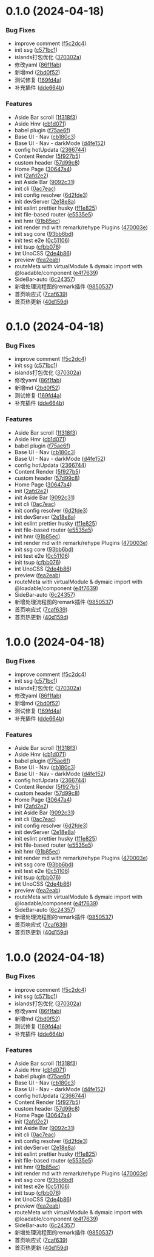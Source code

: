 # 0.1.0 (2024-04-18)


### Bug Fixes

* improve comment ([f5c2dc4](https://github.com/Nasuke/nasuke-ssg/commit/f5c2dc49b59d87760af78424e6c5fa3773a877c2))
* init ssg ([c571bc1](https://github.com/Nasuke/nasuke-ssg/commit/c571bc11278530c3341e2f8a199d6482d86ee0a7))
* islands打包优化 ([370302a](https://github.com/Nasuke/nasuke-ssg/commit/370302ae8c38443c2fe4778180c9ddbbd52a0eb5))
* 修改yaml ([86f1fab](https://github.com/Nasuke/nasuke-ssg/commit/86f1fab0b0dc694632eb6a2b4cb225ff87612203))
* 新增md ([2bd0f52](https://github.com/Nasuke/nasuke-ssg/commit/2bd0f527a82269e86b30c47081fd80b2958a1209))
* 测试修复 ([169fd4a](https://github.com/Nasuke/nasuke-ssg/commit/169fd4af4879c88a99dda23beaa5cef81becb99f))
* 补充插件 ([dde664b](https://github.com/Nasuke/nasuke-ssg/commit/dde664b4fd6d9f707c06c566ddd5515abf0ed02c))


### Features

* Aside Bar scroll ([1f318f3](https://github.com/Nasuke/nasuke-ssg/commit/1f318f36c56f8de8db308257f0125ccd216faa96))
* Aside Hmr ([cb1d071](https://github.com/Nasuke/nasuke-ssg/commit/cb1d071876020bd04071a703a7392b96aaac2436))
* babel plugin ([f75ae6f](https://github.com/Nasuke/nasuke-ssg/commit/f75ae6f8ee6930f6c6d183b27f248354c93ac36a))
* Base UI - Nav ([cb180c3](https://github.com/Nasuke/nasuke-ssg/commit/cb180c389d4ed173a6ad18c2d785b0bc805162ee))
* Base UI - Nav - darkMode ([d4fe152](https://github.com/Nasuke/nasuke-ssg/commit/d4fe152946d6272a9b2e2ab2393ff03dacfd98e0))
* config hotUpdata ([2366744](https://github.com/Nasuke/nasuke-ssg/commit/23667445349aed56e1f9c75e7c80ecfe458b347b))
* Content Render ([5f927b5](https://github.com/Nasuke/nasuke-ssg/commit/5f927b5ed8242744a11705488c3925a31287154c))
* custom header ([57d99c8](https://github.com/Nasuke/nasuke-ssg/commit/57d99c829d951c169f4f718c67f38b48190427a2))
* Home Page ([30647a4](https://github.com/Nasuke/nasuke-ssg/commit/30647a4a58f341b781be59da7033ff07c31c16a0))
* init ([2afd2e2](https://github.com/Nasuke/nasuke-ssg/commit/2afd2e244d4929c734c75afba20255eeaf84484f))
* init Aside Bar ([9092c31](https://github.com/Nasuke/nasuke-ssg/commit/9092c31d8a17153238dcc010749cd7ed9a19df7b))
* init cli ([0ac7eac](https://github.com/Nasuke/nasuke-ssg/commit/0ac7eacf8115837eba1805a06ea398b1eb1cdaf5))
* init config resolver ([6d2fde3](https://github.com/Nasuke/nasuke-ssg/commit/6d2fde31f65f7fdfb87324c5580899386a367f9f))
* init devServer ([2e18e8a](https://github.com/Nasuke/nasuke-ssg/commit/2e18e8a48d613224302e173260ad6597ef8ea7c6))
* init eslint prettier husky ([ff1e825](https://github.com/Nasuke/nasuke-ssg/commit/ff1e8258d889beeb7e6df98ca20471680bff4a86))
* init file-based router ([e5535e5](https://github.com/Nasuke/nasuke-ssg/commit/e5535e5c63ac69b99d5a3b507764b5a91fd9259e))
* init hmr ([91b85ec](https://github.com/Nasuke/nasuke-ssg/commit/91b85ec6a92cf8436263f1adfb76edf0ab1385b8))
* init render md with remark/rehype Plugins ([470003e](https://github.com/Nasuke/nasuke-ssg/commit/470003ed02e80b6f171bed3c1654fc21df475321))
* init ssg core ([93bb6bd](https://github.com/Nasuke/nasuke-ssg/commit/93bb6bd2c040e1e3a62abc935fbd825ab43716e9))
* init test e2e ([0c51106](https://github.com/Nasuke/nasuke-ssg/commit/0c5110606906ac5769709ebfccc5dea2bedfd39d))
* init tsup ([cfbb076](https://github.com/Nasuke/nasuke-ssg/commit/cfbb076bc74aa4c9a6a232f1126b4379782f6298))
* int UnoCSS ([2de4b86](https://github.com/Nasuke/nasuke-ssg/commit/2de4b86a7c71f292026fc4eed4e8368966a51e81))
* preview ([fea2eab](https://github.com/Nasuke/nasuke-ssg/commit/fea2eab74e055478d9c2e04b1394cd00c388e462))
* routeMeta with virtualModule & dymaic import with @loadable/component ([e4f7639](https://github.com/Nasuke/nasuke-ssg/commit/e4f76393dca9d9fe6dbe3fdd417cf4fa990510f1))
* SideBar-auto ([6c24357](https://github.com/Nasuke/nasuke-ssg/commit/6c24357a12954cb909b5c068e5277e429384ecd1))
* 新增处理流程图的remark插件 ([9850537](https://github.com/Nasuke/nasuke-ssg/commit/9850537a0a634165939b45d7dbcd2458c9b42cb6))
* 首页响应式 ([7caf639](https://github.com/Nasuke/nasuke-ssg/commit/7caf639178b0ebed0d92fa53557ca8c8f38e8b5e))
* 首页热更新 ([40d159d](https://github.com/Nasuke/nasuke-ssg/commit/40d159df2f99bb09bcf0aee669ecd3a73ab1b930))



# 0.1.0 (2024-04-18)


### Bug Fixes

* improve comment ([f5c2dc4](https://github.com/Nasuke/nasuke-ssg/commit/f5c2dc49b59d87760af78424e6c5fa3773a877c2))
* init ssg ([c571bc1](https://github.com/Nasuke/nasuke-ssg/commit/c571bc11278530c3341e2f8a199d6482d86ee0a7))
* islands打包优化 ([370302a](https://github.com/Nasuke/nasuke-ssg/commit/370302ae8c38443c2fe4778180c9ddbbd52a0eb5))
* 修改yaml ([86f1fab](https://github.com/Nasuke/nasuke-ssg/commit/86f1fab0b0dc694632eb6a2b4cb225ff87612203))
* 新增md ([2bd0f52](https://github.com/Nasuke/nasuke-ssg/commit/2bd0f527a82269e86b30c47081fd80b2958a1209))
* 测试修复 ([169fd4a](https://github.com/Nasuke/nasuke-ssg/commit/169fd4af4879c88a99dda23beaa5cef81becb99f))
* 补充插件 ([dde664b](https://github.com/Nasuke/nasuke-ssg/commit/dde664b4fd6d9f707c06c566ddd5515abf0ed02c))


### Features

* Aside Bar scroll ([1f318f3](https://github.com/Nasuke/nasuke-ssg/commit/1f318f36c56f8de8db308257f0125ccd216faa96))
* Aside Hmr ([cb1d071](https://github.com/Nasuke/nasuke-ssg/commit/cb1d071876020bd04071a703a7392b96aaac2436))
* babel plugin ([f75ae6f](https://github.com/Nasuke/nasuke-ssg/commit/f75ae6f8ee6930f6c6d183b27f248354c93ac36a))
* Base UI - Nav ([cb180c3](https://github.com/Nasuke/nasuke-ssg/commit/cb180c389d4ed173a6ad18c2d785b0bc805162ee))
* Base UI - Nav - darkMode ([d4fe152](https://github.com/Nasuke/nasuke-ssg/commit/d4fe152946d6272a9b2e2ab2393ff03dacfd98e0))
* config hotUpdata ([2366744](https://github.com/Nasuke/nasuke-ssg/commit/23667445349aed56e1f9c75e7c80ecfe458b347b))
* Content Render ([5f927b5](https://github.com/Nasuke/nasuke-ssg/commit/5f927b5ed8242744a11705488c3925a31287154c))
* custom header ([57d99c8](https://github.com/Nasuke/nasuke-ssg/commit/57d99c829d951c169f4f718c67f38b48190427a2))
* Home Page ([30647a4](https://github.com/Nasuke/nasuke-ssg/commit/30647a4a58f341b781be59da7033ff07c31c16a0))
* init ([2afd2e2](https://github.com/Nasuke/nasuke-ssg/commit/2afd2e244d4929c734c75afba20255eeaf84484f))
* init Aside Bar ([9092c31](https://github.com/Nasuke/nasuke-ssg/commit/9092c31d8a17153238dcc010749cd7ed9a19df7b))
* init cli ([0ac7eac](https://github.com/Nasuke/nasuke-ssg/commit/0ac7eacf8115837eba1805a06ea398b1eb1cdaf5))
* init config resolver ([6d2fde3](https://github.com/Nasuke/nasuke-ssg/commit/6d2fde31f65f7fdfb87324c5580899386a367f9f))
* init devServer ([2e18e8a](https://github.com/Nasuke/nasuke-ssg/commit/2e18e8a48d613224302e173260ad6597ef8ea7c6))
* init eslint prettier husky ([ff1e825](https://github.com/Nasuke/nasuke-ssg/commit/ff1e8258d889beeb7e6df98ca20471680bff4a86))
* init file-based router ([e5535e5](https://github.com/Nasuke/nasuke-ssg/commit/e5535e5c63ac69b99d5a3b507764b5a91fd9259e))
* init hmr ([91b85ec](https://github.com/Nasuke/nasuke-ssg/commit/91b85ec6a92cf8436263f1adfb76edf0ab1385b8))
* init render md with remark/rehype Plugins ([470003e](https://github.com/Nasuke/nasuke-ssg/commit/470003ed02e80b6f171bed3c1654fc21df475321))
* init ssg core ([93bb6bd](https://github.com/Nasuke/nasuke-ssg/commit/93bb6bd2c040e1e3a62abc935fbd825ab43716e9))
* init test e2e ([0c51106](https://github.com/Nasuke/nasuke-ssg/commit/0c5110606906ac5769709ebfccc5dea2bedfd39d))
* init tsup ([cfbb076](https://github.com/Nasuke/nasuke-ssg/commit/cfbb076bc74aa4c9a6a232f1126b4379782f6298))
* int UnoCSS ([2de4b86](https://github.com/Nasuke/nasuke-ssg/commit/2de4b86a7c71f292026fc4eed4e8368966a51e81))
* preview ([fea2eab](https://github.com/Nasuke/nasuke-ssg/commit/fea2eab74e055478d9c2e04b1394cd00c388e462))
* routeMeta with virtualModule & dymaic import with @loadable/component ([e4f7639](https://github.com/Nasuke/nasuke-ssg/commit/e4f76393dca9d9fe6dbe3fdd417cf4fa990510f1))
* SideBar-auto ([6c24357](https://github.com/Nasuke/nasuke-ssg/commit/6c24357a12954cb909b5c068e5277e429384ecd1))
* 新增处理流程图的remark插件 ([9850537](https://github.com/Nasuke/nasuke-ssg/commit/9850537a0a634165939b45d7dbcd2458c9b42cb6))
* 首页响应式 ([7caf639](https://github.com/Nasuke/nasuke-ssg/commit/7caf639178b0ebed0d92fa53557ca8c8f38e8b5e))
* 首页热更新 ([40d159d](https://github.com/Nasuke/nasuke-ssg/commit/40d159df2f99bb09bcf0aee669ecd3a73ab1b930))



# 1.0.0 (2024-04-18)


### Bug Fixes

* improve comment ([f5c2dc4](https://github.com/Nasuke/nasuke-ssg/commit/f5c2dc49b59d87760af78424e6c5fa3773a877c2))
* init ssg ([c571bc1](https://github.com/Nasuke/nasuke-ssg/commit/c571bc11278530c3341e2f8a199d6482d86ee0a7))
* islands打包优化 ([370302a](https://github.com/Nasuke/nasuke-ssg/commit/370302ae8c38443c2fe4778180c9ddbbd52a0eb5))
* 修改yaml ([86f1fab](https://github.com/Nasuke/nasuke-ssg/commit/86f1fab0b0dc694632eb6a2b4cb225ff87612203))
* 新增md ([2bd0f52](https://github.com/Nasuke/nasuke-ssg/commit/2bd0f527a82269e86b30c47081fd80b2958a1209))
* 测试修复 ([169fd4a](https://github.com/Nasuke/nasuke-ssg/commit/169fd4af4879c88a99dda23beaa5cef81becb99f))
* 补充插件 ([dde664b](https://github.com/Nasuke/nasuke-ssg/commit/dde664b4fd6d9f707c06c566ddd5515abf0ed02c))


### Features

* Aside Bar scroll ([1f318f3](https://github.com/Nasuke/nasuke-ssg/commit/1f318f36c56f8de8db308257f0125ccd216faa96))
* Aside Hmr ([cb1d071](https://github.com/Nasuke/nasuke-ssg/commit/cb1d071876020bd04071a703a7392b96aaac2436))
* babel plugin ([f75ae6f](https://github.com/Nasuke/nasuke-ssg/commit/f75ae6f8ee6930f6c6d183b27f248354c93ac36a))
* Base UI - Nav ([cb180c3](https://github.com/Nasuke/nasuke-ssg/commit/cb180c389d4ed173a6ad18c2d785b0bc805162ee))
* Base UI - Nav - darkMode ([d4fe152](https://github.com/Nasuke/nasuke-ssg/commit/d4fe152946d6272a9b2e2ab2393ff03dacfd98e0))
* config hotUpdata ([2366744](https://github.com/Nasuke/nasuke-ssg/commit/23667445349aed56e1f9c75e7c80ecfe458b347b))
* Content Render ([5f927b5](https://github.com/Nasuke/nasuke-ssg/commit/5f927b5ed8242744a11705488c3925a31287154c))
* custom header ([57d99c8](https://github.com/Nasuke/nasuke-ssg/commit/57d99c829d951c169f4f718c67f38b48190427a2))
* Home Page ([30647a4](https://github.com/Nasuke/nasuke-ssg/commit/30647a4a58f341b781be59da7033ff07c31c16a0))
* init ([2afd2e2](https://github.com/Nasuke/nasuke-ssg/commit/2afd2e244d4929c734c75afba20255eeaf84484f))
* init Aside Bar ([9092c31](https://github.com/Nasuke/nasuke-ssg/commit/9092c31d8a17153238dcc010749cd7ed9a19df7b))
* init cli ([0ac7eac](https://github.com/Nasuke/nasuke-ssg/commit/0ac7eacf8115837eba1805a06ea398b1eb1cdaf5))
* init config resolver ([6d2fde3](https://github.com/Nasuke/nasuke-ssg/commit/6d2fde31f65f7fdfb87324c5580899386a367f9f))
* init devServer ([2e18e8a](https://github.com/Nasuke/nasuke-ssg/commit/2e18e8a48d613224302e173260ad6597ef8ea7c6))
* init eslint prettier husky ([ff1e825](https://github.com/Nasuke/nasuke-ssg/commit/ff1e8258d889beeb7e6df98ca20471680bff4a86))
* init file-based router ([e5535e5](https://github.com/Nasuke/nasuke-ssg/commit/e5535e5c63ac69b99d5a3b507764b5a91fd9259e))
* init hmr ([91b85ec](https://github.com/Nasuke/nasuke-ssg/commit/91b85ec6a92cf8436263f1adfb76edf0ab1385b8))
* init render md with remark/rehype Plugins ([470003e](https://github.com/Nasuke/nasuke-ssg/commit/470003ed02e80b6f171bed3c1654fc21df475321))
* init ssg core ([93bb6bd](https://github.com/Nasuke/nasuke-ssg/commit/93bb6bd2c040e1e3a62abc935fbd825ab43716e9))
* init test e2e ([0c51106](https://github.com/Nasuke/nasuke-ssg/commit/0c5110606906ac5769709ebfccc5dea2bedfd39d))
* init tsup ([cfbb076](https://github.com/Nasuke/nasuke-ssg/commit/cfbb076bc74aa4c9a6a232f1126b4379782f6298))
* int UnoCSS ([2de4b86](https://github.com/Nasuke/nasuke-ssg/commit/2de4b86a7c71f292026fc4eed4e8368966a51e81))
* preview ([fea2eab](https://github.com/Nasuke/nasuke-ssg/commit/fea2eab74e055478d9c2e04b1394cd00c388e462))
* routeMeta with virtualModule & dymaic import with @loadable/component ([e4f7639](https://github.com/Nasuke/nasuke-ssg/commit/e4f76393dca9d9fe6dbe3fdd417cf4fa990510f1))
* SideBar-auto ([6c24357](https://github.com/Nasuke/nasuke-ssg/commit/6c24357a12954cb909b5c068e5277e429384ecd1))
* 新增处理流程图的remark插件 ([9850537](https://github.com/Nasuke/nasuke-ssg/commit/9850537a0a634165939b45d7dbcd2458c9b42cb6))
* 首页响应式 ([7caf639](https://github.com/Nasuke/nasuke-ssg/commit/7caf639178b0ebed0d92fa53557ca8c8f38e8b5e))
* 首页热更新 ([40d159d](https://github.com/Nasuke/nasuke-ssg/commit/40d159df2f99bb09bcf0aee669ecd3a73ab1b930))



# 1.0.0 (2024-04-18)


### Bug Fixes

* improve comment ([f5c2dc4](https://github.com/Nasuke/nasuke-ssg/commit/f5c2dc49b59d87760af78424e6c5fa3773a877c2))
* init ssg ([c571bc1](https://github.com/Nasuke/nasuke-ssg/commit/c571bc11278530c3341e2f8a199d6482d86ee0a7))
* islands打包优化 ([370302a](https://github.com/Nasuke/nasuke-ssg/commit/370302ae8c38443c2fe4778180c9ddbbd52a0eb5))
* 修改yaml ([86f1fab](https://github.com/Nasuke/nasuke-ssg/commit/86f1fab0b0dc694632eb6a2b4cb225ff87612203))
* 新增md ([2bd0f52](https://github.com/Nasuke/nasuke-ssg/commit/2bd0f527a82269e86b30c47081fd80b2958a1209))
* 测试修复 ([169fd4a](https://github.com/Nasuke/nasuke-ssg/commit/169fd4af4879c88a99dda23beaa5cef81becb99f))
* 补充插件 ([dde664b](https://github.com/Nasuke/nasuke-ssg/commit/dde664b4fd6d9f707c06c566ddd5515abf0ed02c))


### Features

* Aside Bar scroll ([1f318f3](https://github.com/Nasuke/nasuke-ssg/commit/1f318f36c56f8de8db308257f0125ccd216faa96))
* Aside Hmr ([cb1d071](https://github.com/Nasuke/nasuke-ssg/commit/cb1d071876020bd04071a703a7392b96aaac2436))
* babel plugin ([f75ae6f](https://github.com/Nasuke/nasuke-ssg/commit/f75ae6f8ee6930f6c6d183b27f248354c93ac36a))
* Base UI - Nav ([cb180c3](https://github.com/Nasuke/nasuke-ssg/commit/cb180c389d4ed173a6ad18c2d785b0bc805162ee))
* Base UI - Nav - darkMode ([d4fe152](https://github.com/Nasuke/nasuke-ssg/commit/d4fe152946d6272a9b2e2ab2393ff03dacfd98e0))
* config hotUpdata ([2366744](https://github.com/Nasuke/nasuke-ssg/commit/23667445349aed56e1f9c75e7c80ecfe458b347b))
* Content Render ([5f927b5](https://github.com/Nasuke/nasuke-ssg/commit/5f927b5ed8242744a11705488c3925a31287154c))
* custom header ([57d99c8](https://github.com/Nasuke/nasuke-ssg/commit/57d99c829d951c169f4f718c67f38b48190427a2))
* Home Page ([30647a4](https://github.com/Nasuke/nasuke-ssg/commit/30647a4a58f341b781be59da7033ff07c31c16a0))
* init ([2afd2e2](https://github.com/Nasuke/nasuke-ssg/commit/2afd2e244d4929c734c75afba20255eeaf84484f))
* init Aside Bar ([9092c31](https://github.com/Nasuke/nasuke-ssg/commit/9092c31d8a17153238dcc010749cd7ed9a19df7b))
* init cli ([0ac7eac](https://github.com/Nasuke/nasuke-ssg/commit/0ac7eacf8115837eba1805a06ea398b1eb1cdaf5))
* init config resolver ([6d2fde3](https://github.com/Nasuke/nasuke-ssg/commit/6d2fde31f65f7fdfb87324c5580899386a367f9f))
* init devServer ([2e18e8a](https://github.com/Nasuke/nasuke-ssg/commit/2e18e8a48d613224302e173260ad6597ef8ea7c6))
* init eslint prettier husky ([ff1e825](https://github.com/Nasuke/nasuke-ssg/commit/ff1e8258d889beeb7e6df98ca20471680bff4a86))
* init file-based router ([e5535e5](https://github.com/Nasuke/nasuke-ssg/commit/e5535e5c63ac69b99d5a3b507764b5a91fd9259e))
* init hmr ([91b85ec](https://github.com/Nasuke/nasuke-ssg/commit/91b85ec6a92cf8436263f1adfb76edf0ab1385b8))
* init render md with remark/rehype Plugins ([470003e](https://github.com/Nasuke/nasuke-ssg/commit/470003ed02e80b6f171bed3c1654fc21df475321))
* init ssg core ([93bb6bd](https://github.com/Nasuke/nasuke-ssg/commit/93bb6bd2c040e1e3a62abc935fbd825ab43716e9))
* init test e2e ([0c51106](https://github.com/Nasuke/nasuke-ssg/commit/0c5110606906ac5769709ebfccc5dea2bedfd39d))
* init tsup ([cfbb076](https://github.com/Nasuke/nasuke-ssg/commit/cfbb076bc74aa4c9a6a232f1126b4379782f6298))
* int UnoCSS ([2de4b86](https://github.com/Nasuke/nasuke-ssg/commit/2de4b86a7c71f292026fc4eed4e8368966a51e81))
* preview ([fea2eab](https://github.com/Nasuke/nasuke-ssg/commit/fea2eab74e055478d9c2e04b1394cd00c388e462))
* routeMeta with virtualModule & dymaic import with @loadable/component ([e4f7639](https://github.com/Nasuke/nasuke-ssg/commit/e4f76393dca9d9fe6dbe3fdd417cf4fa990510f1))
* SideBar-auto ([6c24357](https://github.com/Nasuke/nasuke-ssg/commit/6c24357a12954cb909b5c068e5277e429384ecd1))
* 新增处理流程图的remark插件 ([9850537](https://github.com/Nasuke/nasuke-ssg/commit/9850537a0a634165939b45d7dbcd2458c9b42cb6))
* 首页响应式 ([7caf639](https://github.com/Nasuke/nasuke-ssg/commit/7caf639178b0ebed0d92fa53557ca8c8f38e8b5e))
* 首页热更新 ([40d159d](https://github.com/Nasuke/nasuke-ssg/commit/40d159df2f99bb09bcf0aee669ecd3a73ab1b930))




